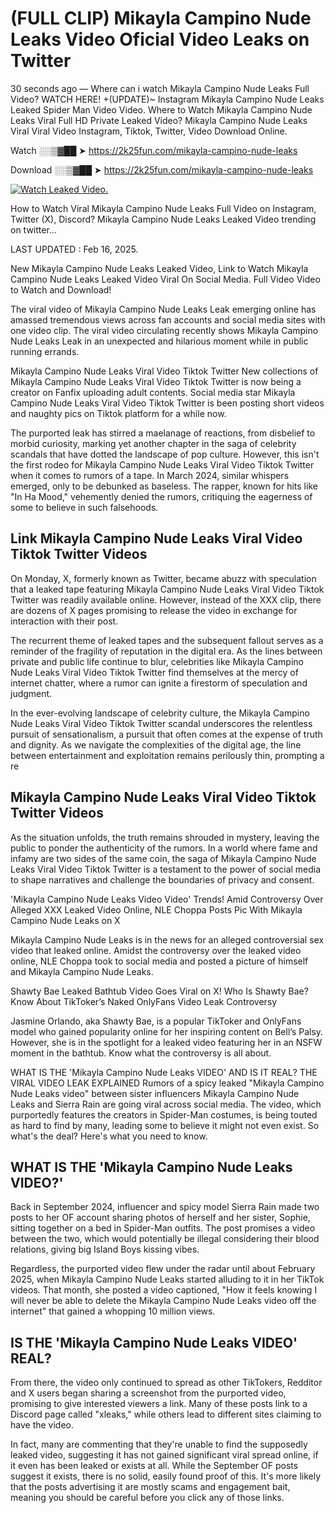 # (FULL CLIP) Mikayla Campino Nude Leaks Video Oficial Video Leaks on Twitter

30 seconds ago — Where can i watch Mikayla Campino Nude Leaks Full Video? WATCH HERE! +(UPDATE)~ Instagram Mikayla Campino Nude Leaks Leaked Spider Man Video Video. Where to Watch Mikayla Campino Nude Leaks Viral Full HD Private Leaked Video? Mikayla Campino Nude Leaks Viral Viral Video Instagram, Tiktok, Twitter, Video Download Online.

Watch ░░▒▓██ ➤ https://2k25fun.com/mikayla-campino-nude-leaks

Download ░░▒▓██ ➤ https://2k25fun.com/mikayla-campino-nude-leaks

[![Watch Leaked Video.](https://miro.medium.com/v2/resize:fit:828/format:webp/1*cilzJN44JGOrTw9NJCrNHA.gif "Watch Leaked Video")](https://2k25fun.com/mikayla-campino-nude-leaks)

How to Watch Viral Mikayla Campino Nude Leaks Full Video on Instagram, Twitter (X), Discord? Mikayla Campino Nude Leaks Leaked Video trending on twitter...

LAST UPDATED : Feb 16, 2025.

New Mikayla Campino Nude Leaks Leaked Video, Link to Watch Mikayla Campino Nude Leaks Leaked Video Viral On Social Media. Full Video Video to Watch and Download!

The viral video of Mikayla Campino Nude Leaks Leak emerging online has amassed tremendous views across fan accounts and social media sites with one video clip. The viral video circulating recently shows Mikayla Campino Nude Leaks Leak in an unexpected and hilarious moment while in public running errands.

Mikayla Campino Nude Leaks Viral Video Tiktok Twitter New collections of Mikayla Campino Nude Leaks Viral Video Tiktok Twitter is now being a creator on Fanfix uploading adult contents. Social media star Mikayla Campino Nude Leaks Viral Video Tiktok Twitter is been posting short videos and naughty pics on Tiktok platform for a while now.

The purported leak has stirred a maelanage of reactions, from disbelief to morbid curiosity, marking yet another chapter in the saga of celebrity scandals that have dotted the landscape of pop culture. However, this isn't the first rodeo for Mikayla Campino Nude Leaks Viral Video Tiktok Twitter when it comes to rumors of a tape. In March 2024, similar whispers emerged, only to be debunked as baseless. The rapper, known for hits like "In Ha Mood," vehemently denied the rumors, critiquing the eagerness of some to believe in such falsehoods.

## Link Mikayla Campino Nude Leaks Viral Video Tiktok Twitter Videos

On Monday, X, formerly known as Twitter, became abuzz with speculation that a leaked tape featuring Mikayla Campino Nude Leaks Viral Video Tiktok Twitter was readily available online. However, instead of the XXX clip, there are dozens of X pages promising to release the video in exchange for interaction with their post.

The recurrent theme of leaked tapes and the subsequent fallout serves as a reminder of the fragility of reputation in the digital era. As the lines between private and public life continue to blur, celebrities like Mikayla Campino Nude Leaks Viral Video Tiktok Twitter find themselves at the mercy of internet chatter, where a rumor can ignite a firestorm of speculation and judgment.

In the ever-evolving landscape of celebrity culture, the Mikayla Campino Nude Leaks Viral Video Tiktok Twitter scandal underscores the relentless pursuit of sensationalism, a pursuit that often comes at the expense of truth and dignity. As we navigate the complexities of the digital age, the line between entertainment and exploitation remains perilously thin, prompting a re

##  Mikayla Campino Nude Leaks Viral Video Tiktok Twitter Videos

As the situation unfolds, the truth remains shrouded in mystery, leaving the public to ponder the authenticity of the rumors. In a world where fame and infamy are two sides of the same coin, the saga of Mikayla Campino Nude Leaks Viral Video Tiktok Twitter is a testament to the power of social media to shape narratives and challenge the boundaries of privacy and consent.

'Mikayla Campino Nude Leaks Video Video' Trends! Amid Controversy Over Alleged XXX Leaked Video Online, NLE Choppa Posts Pic With Mikayla Campino Nude Leaks on X

Mikayla Campino Nude Leaks is in the news for an alleged controversial sex video that leaked online. Amidst the controversy over the leaked video online, NLE Choppa took to social media and posted a picture of himself and Mikayla Campino Nude Leaks.

Shawty Bae Leaked Bathtub Video Goes Viral on X! Who Is Shawty Bae? Know About TikToker’s Naked OnlyFans Video Leak Controversy

Jasmine Orlando, aka Shawty Bae, is a popular TikToker and OnlyFans model who gained popularity online for her inspiring content on Bell’s Palsy. However, she is in the spotlight for a leaked video featuring her in an NSFW moment in the bathtub. Know what the controversy is all about.

WHAT IS THE 'Mikayla Campino Nude Leaks VIDEO' AND IS IT REAL? THE VIRAL VIDEO LEAK EXPLAINED Rumors of a spicy leaked "Mikayla Campino Nude Leaks video" between sister influencers Mikayla Campino Nude Leaks and Sierra Rain are going viral across social media. The video, which purportedly features the creators in Spider-Man costumes, is being touted as hard to find by many, leading some to believe it might not even exist. So what's the deal? Here's what you need to know.

## WHAT IS THE 'Mikayla Campino Nude Leaks VIDEO?'

Back in September 2024, influencer and spicy model Sierra Rain made two posts to her OF account sharing photos of herself and her sister, Sophie, sitting together on a bed in Spider-Man outfits. The post promises a video between the two, which would potentially be illegal considering their blood relations, giving big Island Boys kissing vibes.

Regardless, the purported video flew under the radar until about February 2025, when Mikayla Campino Nude Leaks started alluding to it in her TikTok videos. That month, she posted a video captioned, "How it feels knowing I will never be able to delete the Mikayla Campino Nude Leaks video off the internet" that gained a whopping 10 million views.

## IS THE 'Mikayla Campino Nude Leaks VIDEO' REAL?

From there, the video only continued to spread as other TikTokers, Redditor and X users began sharing a screenshot from the purported video, promising to give interested viewers a link. Many of these posts link to a Discord page called "xleaks," while others lead to different sites claiming to have the video.

In fact, many are commenting that they're unable to find the supposedly leaked video, suggesting it has not gained significant viral spread online, if it even has been leaked or exists at all. While the September OF posts suggest it exists, there is no solid, easily found proof of this. It's more likely that the posts advertising it are mostly scams and engagement bait, meaning you should be careful before you click any of those links.